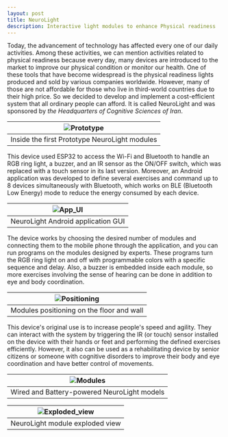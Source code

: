```yaml
---
layout: post
title: NeuroLight
description: Interactive light modules to enhance Physical readiness
---
```


Today, the advancement of technology has affected every one of our daily activities. Among these activities, we can mention activities related to physical readiness because every day, many devices are introduced to the market to improve our physical condition or monitor our health. One of these tools that have become widespread is the physical readiness lights produced and sold by various companies worldwide. However, many of those are not affordable for those who live in third-world countries due to their high price. So we decided to develop and implement a cost-efficient system that all ordinary people can afford. It is called NeuroLight and was sponsored by *the Headquarters of Cognitive Sciences of Iran*.

|![Prototype](https://alireza-kargar.github.io/assets/neurolight/prototype.png)|
|:-:|
|Inside the first Prototype NeuroLight modules|


This device used ESP32 to access the Wi-Fi and Bluetooth to handle an RGB ring light, a buzzer, and an IR sensor as the ON/OFF switch, which was replaced with a touch sensor in its last version. Moreover, an Android application was developed to define several exercises and command up to 8 devices simultaneously with Bluetooth, which works on BLE (Bluetooth Low Energy) mode to reduce the energy consumed by each device.


|![App_UI](https://alireza-kargar.github.io/assets/neurolight/App_UI.png)|
|:-:|
|NeuroLight Android application GUI|


The device works by choosing the desired number of modules and connecting them to the mobile phone through the application, and you can run programs on the modules designed by experts. These programs turn the RGB ring light on and off with programmable colors with a specific sequence and delay. Also, a buzzer is embedded inside each module, so more exercises involving the sense of hearing can be done in addition to eye and body coordination.

|![Positioning](https://alireza-kargar.github.io/assets/neurolight/positioning.png)|
|:-:|
|Modules positioning on the floor and wall|

This device's original use is to increase people's speed and agility. They can interact with the system by triggering the IR (or touch) sensor installed on the device with their hands or feet and performing the defined exercises efficiently. However, it also can be used as a rehabilitating device by senior citizens or someone with cognitive disorders to improve their body and eye coordination and have better control of movements.

|![Modules](https://alireza-kargar.github.io/assets/neurolight/modules.png)|
|:-:|
|Wired and Battery-powered NeuroLight models|

|![Exploded_view](https://alireza-kargar.github.io/assets/bams/exploded_view.gif)|
|:-:|
|NeuroLight module exploded view|
